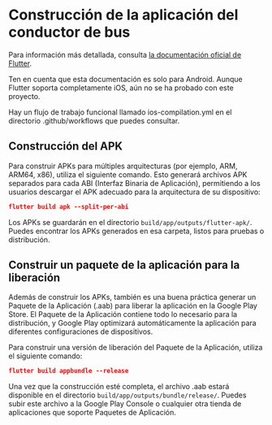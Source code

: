 <!-- markdownlint-disable MD033 MD042 -->

# Construcción de la aplicación del conductor de bus

Para información más detallada, consulta
[la documentación oficial de Flutter](https://docs.flutter.dev/deployment/android#build-the-app-for-release).

<div class="warning">
Ten en cuenta que esta documentación es solo para Android. Aunque Flutter soporta completamente iOS, aún no se ha probado con este proyecto.

Hay un flujo de trabajo funcional llamado ios-compilation.yml en el directorio .github/workflows
que puedes consultar.
</div>

## Construcción del APK

Para construir APKs para múltiples arquitecturas (por ejemplo, ARM, ARM64, x86), utiliza el siguiente comando. Esto generará archivos APK separados para cada ABI (Interfaz Binaria de Aplicación), permitiendo a los usuarios descargar el APK adecuado para la arquitectura de su dispositivo:

```json
flutter build apk --split-per-abi
```

Los APKs se guardarán en el directorio `build/app/outputs/flutter-apk/`. Puedes encontrar los APKs generados en esa carpeta, listos para pruebas o distribución.

## Construir un paquete de la aplicación para la liberación

Además de construir los APKs, también es una buena práctica generar un Paquete de la Aplicación (.aab) para liberar la aplicación en la Google Play Store. El Paquete de la Aplicación contiene todo lo necesario para la distribución, y Google Play optimizará automáticamente la aplicación para diferentes configuraciones de dispositivos.

Para construir una versión de liberación del Paquete de la Aplicación, utiliza el siguiente comando:

```json
flutter build appbundle --release
```

Una vez que la construcción esté completa, el archivo .aab estará disponible en el directorio `build/app/outputs/bundle/release/`. Puedes subir este archivo a la Google Play Console o cualquier otra tienda de aplicaciones que soporte Paquetes de Aplicación.
